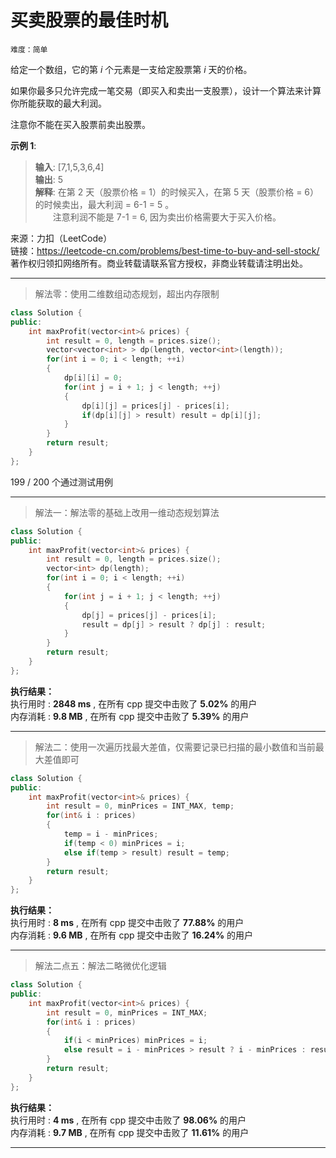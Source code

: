 # 买卖股票的最佳时机 #  
`难度：简单` 

给定一个数组，它的第 *i* 个元素是一支给定股票第 *i* 天的价格。

如果你最多只允许完成一笔交易（即买入和卖出一支股票），设计一个算法来计算你所能获取的最大利润。

注意你不能在买入股票前卖出股票。

**示例 1**:  
>**输入**: [7,1,5,3,6,4]  
>**输出**: 5  
>**解释**: 在第 2 天（股票价格 = 1）的时候买入，在第 5 天（股票价格 = 6）的时候卖出，最大利润 = 6-1 = 5 。  
>&emsp;&emsp;注意利润不能是 7-1 = 6, 因为卖出价格需要大于买入价格。  

来源：力扣（LeetCode）  
链接：https://leetcode-cn.com/problems/best-time-to-buy-and-sell-stock/  
著作权归领扣网络所有。商业转载请联系官方授权，非商业转载请注明出处。  

---  
>解法零：使用二维数组动态规划，超出内存限制  

```C++  
class Solution {
public:
    int maxProfit(vector<int>& prices) {
        int result = 0, length = prices.size();
        vector<vector<int> > dp(length, vector<int>(length));
        for(int i = 0; i < length; ++i)
        {
            dp[i][i] = 0;
            for(int j = i + 1; j < length; ++j)
            {
                dp[i][j] = prices[j] - prices[i];
                if(dp[i][j] > result) result = dp[i][j];
            }
        }
        return result;
    }
};
```  
199 / 200 个通过测试用例  

---  
>解法一：解法零的基础上改用一维动态规划算法  

```C++  
class Solution {
public:
    int maxProfit(vector<int>& prices) {
        int result = 0, length = prices.size();
        vector<int> dp(length);
        for(int i = 0; i < length; ++i)
        {
            for(int j = i + 1; j < length; ++j)
            {
                dp[j] = prices[j] - prices[i];
                result = dp[j] > result ? dp[j] : result;
            }
        }
        return result;
    }
};
```  

**执行结果：**  
执行用时 : **2848 ms** , 在所有 cpp 提交中击败了 **5.02%** 的用户  
内存消耗 : **9.8 MB** , 在所有 cpp 提交中击败了 **5.39%** 的用户  

---  
>解法二：使用一次遍历找最大差值，仅需要记录已扫描的最小数值和当前最大差值即可  

```C++  
class Solution {
public:
    int maxProfit(vector<int>& prices) {
        int result = 0, minPrices = INT_MAX, temp;
        for(int& i : prices)
        {
            temp = i - minPrices;
            if(temp < 0) minPrices = i;
            else if(temp > result) result = temp;
        }
        return result;
    }
};
```  

**执行结果：**  
执行用时 : **8 ms** , 在所有 cpp 提交中击败了 **77.88%** 的用户  
内存消耗 : **9.6 MB** , 在所有 cpp 提交中击败了 **16.24%** 的用户  

---  
>解法二点五：解法二略微优化逻辑  

```C++  
class Solution {
public:
    int maxProfit(vector<int>& prices) {
        int result = 0, minPrices = INT_MAX;
        for(int& i : prices)
        {
            if(i < minPrices) minPrices = i;
            else result = i - minPrices > result ? i - minPrices : result;
        }
        return result;
    }
};
```  

**执行结果：**  
执行用时 : **4 ms** , 在所有 cpp 提交中击败了 **98.06%** 的用户  
内存消耗 : **9.7 MB** , 在所有 cpp 提交中击败了 **11.61%** 的用户  

---  
